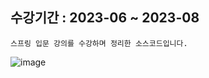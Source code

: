 ## 수강기간 : 2023-06 ~ 2023-08

```
스프링 입문 강의를 수강하며 정리한 소스코드입니다.
```

![image](https://github.com/amazon7737/spring_introduction/assets/76634341/80c19729-fbc0-4b83-839b-12764d8c9984)
